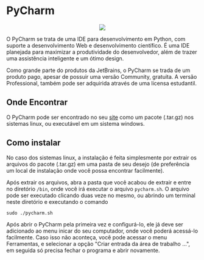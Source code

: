 # PyCharm

<div style="text-align:center"><img src="https://dkrn4sk0rn31v.cloudfront.net/uploads/2020/05/Logo-PyCharm.png" /></div>


O PyCharm se trata de uma IDE para desenvolvimento em Python, com suporte a desenvolvimento Web e desenvolvimento científico. É uma IDE planejada para maximizar a produtividade do desenvolvedor, além de trazer uma assistência inteligente e um ótimo design.

Como grande parte do produtos da JetBrains, o PyCharm se trada de um produto pago, apesar de possuir uma versão Community, gratuita. A versão Professional, também pode ser adquirida através de uma licensa estudantil.

## Onde Encontrar

<p>O PyCharm pode ser encontrado no seu <a href="https://www.jetbrains.com/pt-br/pycharm/download" target="_blank">site</a> como um pacote (.tar.gz) nos sistemas linux, ou executável em um sistema windows.</p>

## Como instalar

No caso dos sistemas linux, a instalação é feita simplesmente por extrair os arquivos do pacote (.tar.gz) em uma pasta de seu desejo (de preferência um local de instalação onde você possa encontrar facilmente).

Após extrair os arquivos, abra a pasta que você acabou de extrair e entre no diretório `/bin`, onde você irá executar o arquivo `pycharm.sh`. O arquivo pode ser executado clicando duas veze no mesmo, ou abrindo um terminal neste diretório e executando o comando

```
sudo ./pycharm.sh
```

Após abrir o PyCharm pela primeira vez e configurá-lo, ele já deve ser adicionado ao menu inicar do seu computador, onde você poderá acessá-lo facilmente. Caso isso não aconteça, você pode acessar o menu Ferramentas, e selecionar a opção "Criar entrada da área de trabalho ...", em seguida só precisa fechar o programa e abrir novamente.
